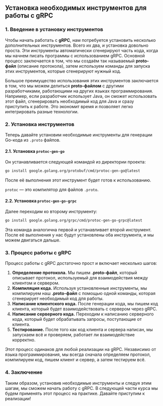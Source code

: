 ## Установка необходимых инструментов для работы с gRPC

### 1. Введение в установку инструментов

Чтобы начать работать с **gRPC**, нам потребуется установить несколько дополнительных инструментов. Всего их два, и установка довольно проста. Эти инструменты автоматически сгенерируют часть кода, когда мы начнем писать программы с использованием gRPC. Основной процесс заключается в том, что мы создаём так называемый **proto-файл** (описание протокола), затем используем команды для запуска этих инструментов, которые сгенерируют нужный код.

Большое преимущество использования этих инструментов заключается в том, что мы можем делиться **proto-файлом** с другими разработчиками, работающими на других языках программирования. Например, если разработчик использует Java, он сможет использовать этот файл, сгенерировать необходимый код для Java и сразу приступить к работе. Это экономит время и позволяет легко интегрировать разные технологии.

### 2. Установка инструментов

Теперь давайте установим необходимые инструменты для генерации Go-кода из `.proto` файлов.

#### 2.1. Установка `protoc-gen-go`

Он устанавливается следующей командой из директории проекта:

```bash
go install google.golang.org/protobuf/cmd/protoc-gen-go@latest
```

После её выполнения этот инструмент будет готов к использованию.

`protoc` — это компилятор для файлов `.proto`.

#### 2.2. Установка `protoc-gen-go-grpc`

Далее переходим ко второму инструменту:

```bash
go install google.golang.org/grpc/cmd/protoc-gen-go-grpc@latest
```

Эта команда аналогична первой и устанавливает второй инструмент. После её выполнения у нас будут установлены оба инструмента, и мы можем двигаться дальше.

### 3. Процесс работы с gRPC

Процесс работы с gRPC достаточно прост и включает несколько шагов:

1. **Определение протокола.** Мы пишем **.proto-файл**, который описывает протокол, используемый для взаимодействия между клиентом и сервером.
2. **Компиляция кода.** Используя установленные инструменты, мы компилируем наш **.proto-файл** с помощью одной команды, которая сгенерирует необходимый код для работы.
3. **Написание клиентского кода.** После генерации кода, мы пишем код клиента, который будет взаимодействовать с сервером через gRPC.
4. **Написание серверного кода.** Переходим к написанию серверного кода, который будет обрабатывать запросы, поступающие от клиента.
5. **Тестирование.** После того как код клиента и сервера написан, мы запускаем всё и проверяем, работает ли взаимодействие корректно.

Этот процесс одинаков для любой реализации на gRPC. Независимо от языка программирования, мы всегда сначала определяем протокол, компилируем код, пишем клиент и сервер, а затем тестируем всё.

### 4. Заключение

Таким образом, установив необходимые инструменты и следуя этим шагам, мы сможем начать работу с gRPC. В следующей части курса мы будем применять этот процесс на практике. Давайте приступим к реализации!
